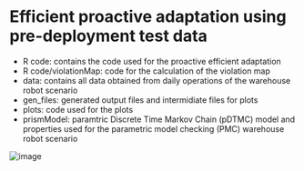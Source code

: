 # Efficient proactive adaptation using pre-deployment test data

- R code: contains the code used for the proactive efficient adaptation
- R code/violationMap: code for the calculation of the violation map
- data: contains all data obtained from daily operations of the warehouse robot scenario
- gen_files: generated output files and intermidiate files for plots
- plots: code used for the plots
- prismModel: paramtric Discrete Time Markov Chain (pDTMC) model and properties used for the parametric model checking (PMC) warehouse robot scenario

![image](https://github.com/user-attachments/assets/426edcc1-6fc1-4ac2-820e-64d784d036c0)
